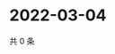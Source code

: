 # 2022-03-04

共 0 条

<!-- BEGIN WEIBO -->
<!-- 最后更新时间 Fri Mar 04 2022 11:12:56 GMT+0800 (China Standard Time) -->

<!-- END WEIBO -->
